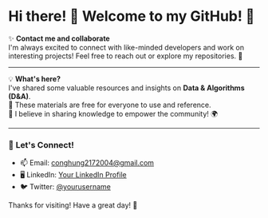 # Hi there! 👋 Welcome to my GitHub! 🚀

✨ **Contact me and collaborate**  
I'm always excited to connect with like-minded developers and work on interesting projects! Feel free to reach out or explore my repositories. 🤝  

---

💡 **What's here?**  
I've shared some valuable resources and insights on **Data & Algorithms (D&A)**.  
📂 These materials are free for everyone to use and reference.  
💌 I believe in sharing knowledge to empower the community! 🌍  

---

### 🌟 **Let's Connect!**
- 📫 Email: [conghung2172004@gmail.com](mailto:conghung2172004@gmail.com)  
- 🖥️ LinkedIn: [Your LinkedIn Profile](https://www.linkedin.com)  
- 🐦 Twitter: [@yourusername](https://twitter.com/yourusername)  

Thanks for visiting! Have a great day! 🎉  
